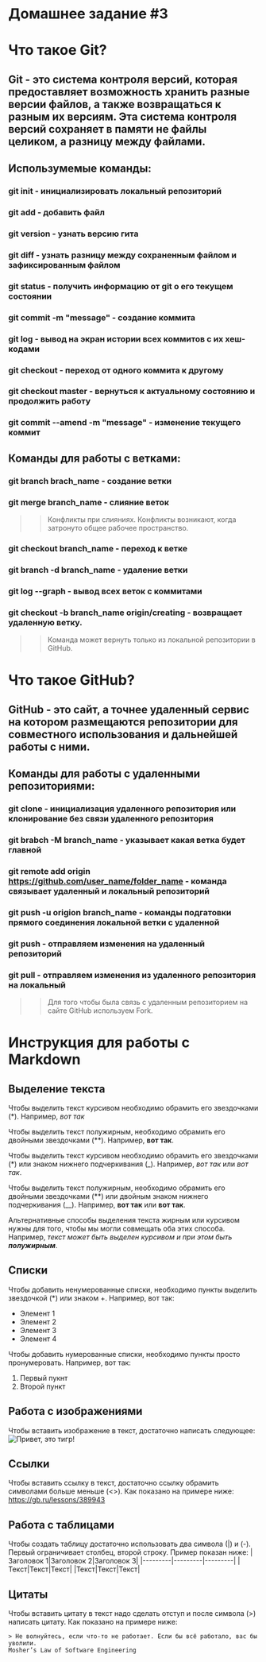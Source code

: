 # Домашнее задание #3

# Что такое Git?

## Git - это система контроля версий, которая предоставляет возможность хранить разные версии файлов, а также возвращаться к разным их версиям. Эта система контроля версий сохраняет в памяти не файлы целиком, а разницу между файлами.

## Использумемые команды:
### git init - инициализировать локальный репозиторий
### git add - добавить файл
### git version - узнать версию гита
### git diff - узнать разницу между сохраненным файлом и зафиксированным файлом 
### git status - получить информацию от git о его текущем состоянии
### git commit -m "message" - создание коммита
### git log - вывод на экран истории всех коммитов с их хеш-кодами
### git checkout - переход от одного коммита к другому
### git checkout master - вернуться к актуальному состоянию и продолжить работу
### git commit --amend -m "message" - изменение текущего коммит

## Команды для работы с ветками:
### git branch brach_name - создание ветки
### git merge branch_name - слияние веток
>> Конфликты при слияниях.
Конфликты возникают, когда затронуто общее рабочее пространство.
### git checkout branch_name - переход к ветке 
### git branch -d branch_name - удаление ветки
### git log --graph - вывод всех веток с коммитами
### git checkout -b branch_name origin/creating - возвращает удаленную ветку.
>> Команда может вернуть только из локальной репозитории в GitHub.

# Что такое GitHub?

## GitHub - это сайт, а точнее удаленный сервис на котором размещаются репозитории для совместного использования и дальнейшей работы с ними.

## Команды для работы с удаленными репозиториями:
### git clone - инициализация удаленного репозитория или клонирование без связи удаленного репозитория
### git brabch -M branch_name - указывает какая ветка будет главной
### git remote add origin https://github.com/user_name/folder_name - команда связывает удаленный и локальный репозиторий
### git push -u origion branch_name - команды подгатовки прямого соединения локальной ветки с удаленной
### git push - отправляем изменения на удаленный репозиторий
### git pull - отправляем изменения из удаленного репозитория на локальный
>> Для того чтобы была связь с удаленным репозиторием на сайте GitHub используем Fork.

# Инструкция для работы с Markdown

## Выделение текста

Чтобы выделить текст курсивом необходимо обрамить его звездочками (*). Например, *вот так* 

Чтобы выделить текст полужирным, необходимо обрамить его двойными звездочками (**). Например, **вот так**.

Чтобы выделить текст курсивом необходимо обрамить его звездочками (*) или знаком нижнего подчеркивания (_). Например, *вот так* или _вот так_.

Чтобы выделить текст полужирным, необходимо обрамить его двойными звездочками (**) или двойным знаком нижнего подчеркивания (__). Например, **вот так** или __вот так__.

Альтернативные способы выделения текста жирным или курсивом нужны для того, чтобы мы могли совмещать оба этих способа. Например, _текст может быть выделен курсивом и при этом быть **полужирным**_.

## Списки

Чтобы добавить ненумерованные списки, необходимо пункты выделить звездочкой (*) или знаком +.
Например, вот так:
* Элемент 1
* Элемент 2
* Элемент 3
* Элемент 4

Чтобы добавить нумерованные списки, необходимо пункты просто пронумеровать.
Например, вот так:
1. Первый пукнт
2. Второй пункт

## Работа с изображениями

Чтобы вставить изображение в текст, достаточно написать следующее:
![Привет, это тигр!](https://img.razrisyika.ru/kart/89/354856-krasnaya-kniga-amurskiy-tigr-36.jpg)

## Ссылки

Чтобы вставить ссылку в текст, достаточно ссылку обрамить символами больше меньше (<>). Как показано на примере ниже:
<https://gb.ru/lessons/389943>

## Работа с таблицами

Чтобы создать таблицу достаточно использовать два символа (|) и (-). Первый ограничивает столбец, второй строку. Пример показан ниже:
|Заголовок 1|Заголовок 2|Заголовок 3|
|---------|---------|---------|
|Текст|Текст|Текст|
|Текст|Текст|Текст|

## Цитаты

Чтобы вставить цитату в текст надо сделать отступ и после символа (>) написать цитату. Как показано на примере ниже:

    > Не волнуйтесь, если что-то не работает. Если бы всё работало, вас бы уволили.
    Mosher’s Law of Software Engineering








